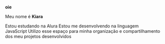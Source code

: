 **oie**

Meu nome é **Kiara**

Estou estudando na Alura
Estou me desenvolvendo na linguagem JavaScript
Utilizo esse espaço para minha organização e compartilhamento dos meu projetos desenvolvidos
